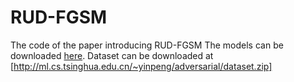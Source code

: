 # RUD-FGSM
The code of the paper introducing RUD-FGSM
The models can be downloaded [here](http://ml.cs.tsinghua.edu.cn/~yinpeng/nips17/nontargeted/models.zip).
Dataset can be downloaded at [http://ml.cs.tsinghua.edu.cn/~yinpeng/adversarial/dataset.zip]
